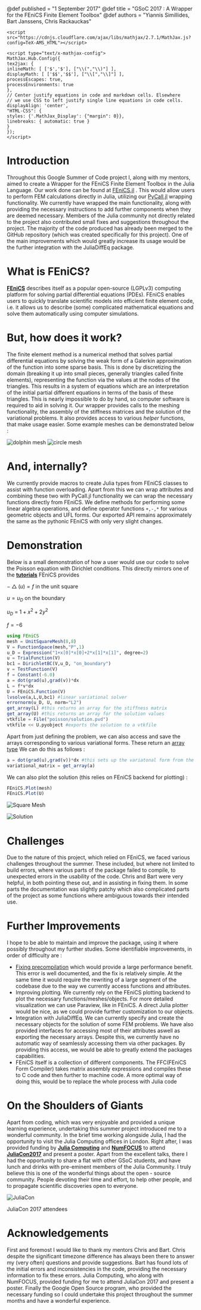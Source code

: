@def published = "1 September 2017"
@def title = "GSoC 2017 : A Wrapper for the FEniCS Finite Element Toolbox"
@def authors = "Yiannis Simillides, Bart Janssens, Chris Rackauckas"

~~~
<script src="https://cdnjs.cloudflare.com/ajax/libs/mathjax/2.7.1/MathJax.js?config=TeX-AMS_HTML"></script>

<script type="text/x-mathjax-config">
MathJax.Hub.Config({
tex2jax: {
inlineMath: [ ['$','$'], ["\\(","\\)"] ],
displayMath: [ ['$$','$$'], ["\\[","\\]"] ],
processEscapes: true,
processEnvironments: true
},
// Center justify equations in code and markdown cells. Elsewhere
// we use CSS to left justify single line equations in code cells.
displayAlign: 'center',
"HTML-CSS": {
styles: {'.MathJax_Display': {"margin": 0}},
linebreaks: { automatic: true }
}
});
</script>
~~~

# Introduction

Throughout this Google Summer of Code project I, along with my mentors, aimed to create a Wrapper for the FEniCS Finite Element Toolbox in the Julia Language. Our work done can be found at [FEniCS.jl](https://github.com/JuliaDiffEq/FEniCS.jl) . This would allow users to perform FEM calculations directly in Julia, utilizing our [PyCall.jl](https://github.com/JuliaPy/PyCall.jl) wrapping functionality. We currently have wrapped the main  functionality, along with providing the necessary instructions to add further components when they are deemed necessary. Members of the Julia community not directly related to the project also contributed small fixes and suggestions throughout the project. The majority of the code produced has already been merged to the GitHub repository (which was created specifically for this project). One of the main improvements which would greatly increase its usage would be the further integration with the JuliaDiffEq package.

# What is FEniCS?

**[FEniCS](https://fenicsproject.org/)** describes itself as a popular open-source (LGPLv3) computing platform for solving partial differential equations (PDEs). FEniCS enables users to quickly translate scientific models into efficient finite element code, i.e. it allows us to describe (some) complicated mathematical equations and solve them automatically using computer simulations.

# But, how does it work?

The finite element method is a numerical method that solves partial differential equations by solving the weak form of a Galerkin approximation of the function into some sparse basis. This is done by discretizing the domain (breaking it up into small pieces, generally triangles called finite elements), representing the function via the values at the nodes of the triangles. This results in a system of equations which are an interpretation of the initial partial different equations in terms of the basis of these triangles. This is nearly impossible to do by hand, so computer software is required to aid in solving it. Our wrapper provides calls to the meshing functionality, the assembly of the stiffness matrices and the solution of the variational problems. It also provides access to various *helper* functions, that make usage easier. Some example meshes can be demonstrated below :

![dolphin mesh](/assets/images/blog/2017-09-01-gsoc-fenics/dolfinmesh.png)
![circle mesh](/assets/images/blog/2017-09-01-gsoc-fenics/circle_mesh.png)

# And, internally?

We currently provide macros to create Julia types from FEniCS classes to assist with function overloading. Apart from this we can wrap attributes and combining these two with PyCall.jl functionality we can wrap the necessary functions directly from FEniCS. We define methods for performing some linear algebra operations, and define operator functions ` +,-,* ` for various geometric objects and  UFL forms. Our exported API remains approximately the same as the pythonic FEniCS with only very slight changes.

# Demonstration

Below is a small demonstration of how a user would use our code to solve the Poisson equation with Dirichlet conditions. This directly mirrors one of the **[tutorials](https://github.com/hplgit/fenics-tutorial/blob/master/pub/python/vol1/ft01_poisson.py)** FEniCS provides

  $-\bigtriangleup(u) = f$    in the unit square

  $u = u_D$  on the boundary

  $u_D$ $=$ $1 + x^2 + 2y^2$

  $f = -6$

```julia
using FEniCS
mesh = UnitSquareMesh(8,8)
V = FunctionSpace(mesh,"P",1)
u_D = Expression("1+x[0]*x[0]+2*x[1]*x[1]", degree=2)
u = TrialFunction(V)
bc1 = DirichletBC(V,u_D, "on_boundary")
v = TestFunction(V)
f = Constant(-6.0)
a = dot(grad(u),grad(v))*dx
L = f*v*dx
U = FEniCS.Function(V)
lvsolve(a,L,U,bc1) #linear variational solver
errornorm(u_D, U, norm="L2")
get_array(L) #this returns an array for the stiffness matrix
get_array(U) #this returns an array for the solution values
vtkfile = File("poisson/solution.pvd")
vtkfile << U.pyobject #exports the solution to a vtkfile

```
Apart from just defining the problem, we can also access and save the arrays corresponding to various variational forms. These return an [array type](https://docs.julialang.org/en/latest/stdlib/arrays/)
We can do this as follows :

```julia
a = dot(grad(u),grad(v))*dx #this sets up the variatonal form from the previous problem
variational_matrix = get_array(a)

```

We can also plot the solution (this relies on FEniCS backend for plotting) :

```julia
FEniCS.Plot(mesh)
FEniCS.Plot(U)

```

![Square Mesh](/assets/images/blog/2017-09-01-gsoc-fenics/mesh.png)

![Solution](/assets/images/blog/2017-09-01-gsoc-fenics/result.png)


# Challenges

Due to the nature of this project, which relied on FEniCS, we faced various challenges throughout the summer. These included, but where not limited to build errors, where various parts of the package failed to compile, to unexpected errors in the usability of the code. Chris and Bart were very helpful, in both pointing these out, and in assisting in fixing them. In some parts the documentation was slightly patchy which also complicated parts of the project as some functions where ambiguous towards their intended use.

# Further Improvements

I hope to be able to maintain and improve the package, using it where possibly throughout my further studies. Some identifiable improvements, in order of difficulty are :

- [Fixing precompilation](https://github.com/JuliaDiffEq/FEniCS.jl/issues/28) which would provide a large performance benefit. This error is well documented, and the fix is relatively simple. At the same time it would require the rewriting of a large segment of the codebase due to the way we currently access functions and attributes.
- Improving plotting. We currently rely on the FEniCS plotting backend to plot the necessary functions/meshes/objects. For more detailed visualization we can use Paraview, like in FEniCS. A direct Julia plotter would be nice, as we could provide further customization to our objects.
- Integration with JuliaDiffEq. We can currently specify and create the necessary objects for the solution of some FEM problems. We have also provided interfaces for accessing most of their attributes aswell as exporting the necessary arrays. Despite this, we currently have no automatic way of seamlessly accessing them via other packages. By providing this access, we would be able to greatly extend the packages capabilities.
- FEniCS itself is a collection of different components. The FFC(FEniCS Form Compiler) takes matrix assembly expressions and compiles these to C code and then further to machine code. A more optimal way of doing this, would be to replace the whole process with Julia code



# On the Shoulders of Giants

Apart from coding, which was very enjoyable and provided a unique learning experience, undertaking this summer project introduced me to a wonderful community. In the brief time working alongside Julia, I had the opportunity to visit the Julia Computing offices in London. Right after, I was provided funding by **[Julia Computing](https://juliacomputing.com/)** and **[NumFOCUS](https://www.numfocus.org/)** to attend **[JuliaCon2017](http://juliacon.org/2017/)** and present a poster. Apart from the excellent talks, there I had the opportunity to share a flat with other GSoC students, and have lunch and drinks with pre-eminent members of the Julia Community. I truly believe this is one of the wonderful things about the open - source community. People devoting their time and effort, to help other people, and to propagate scientific discoveries open to everyone.

![JuliaCon](/assets/images/blog/2017-09-01-gsoc-fenics//juliacon.jpg)

JuliaCon 2017 attendees

# Acknowledgements

First and foremost I would like to thank my mentors Chris and Bart. Chris despite the significant timezone difference has always been there to answer my (very often) questions and provide suggestions. Bart has found lots of the initial errors and inconsistencies in the code, providing the necessary information to fix these errors. Julia Computing, who along with NumFOCUS, provided funding for me to attend JuliaCon 2017 and present a poster. Finally the Google Open Source program, who provided the necessary funding so I could undertake this project throughout the summer months and have a wonderful experience.
